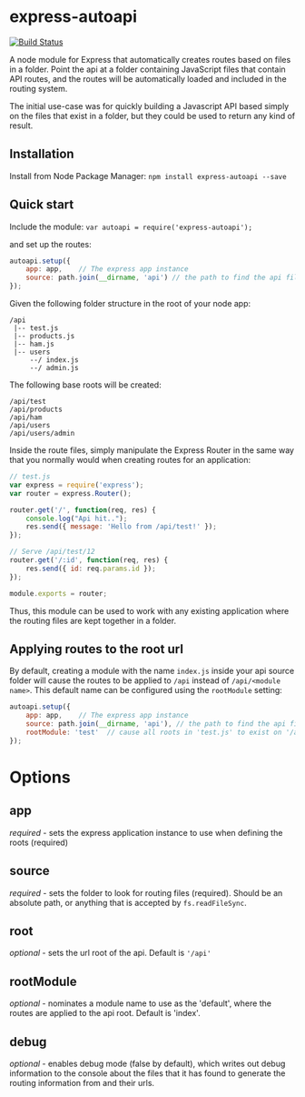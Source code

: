 # express-autoapi
[![Build Status](https://travis-ci.org/elkdanger/express-autoapi.svg?branch=master)](https://travis-ci.org/elkdanger/express-autoapi)

A node module for Express that automatically creates routes based on files in a folder. Point the api at a folder containing JavaScript files that contain API routes, and the routes will be automatically loaded and included in the routing system.

The initial use-case was for quickly building a Javascript API based simply on the files that exist in a folder, but they could be used to return any kind of result.

## Installation
Install from Node Package Manager: `npm install express-autoapi --save`

## Quick start

Include the module:
`var autoapi = require('express-autoapi');`

and set up the routes:
```js
autoapi.setup({
    app: app,    // The express app instance
    source: path.join(__dirname, 'api') // the path to find the api files
});
```
Given the following folder structure in the root of your node app:
```
/api
 |-- test.js
 |-- products.js
 |-- ham.js
 |-- users
  	 --/ index.js
  	 --/ admin.js
```
The following base roots will be created:
```
/api/test
/api/products
/api/ham
/api/users
/api/users/admin
```
Inside the route files, simply manipulate the Express Router in the same way that you normally would when creating routes for an application:
```js
// test.js
var express = require('express');
var router = express.Router();

router.get('/', function(req, res) {
	console.log("Api hit..");
	res.send({ message: 'Hello from /api/test!' });
});

// Serve /api/test/12
router.get('/:id', function(req, res) {
    res.send({ id: req.params.id });
});

module.exports = router;
```
Thus, this module can be used to work with any existing application where the routing files are kept together in a folder.

## Applying routes to the root url
By default, creating a module with the name `index.js` inside your api source folder will cause the routes to be applied to `/api` instead of `/api/<module name>`. This default name can be configured using the `rootModule` setting:

```js
autoapi.setup({
    app: app,    // The express app instance
    source: path.join(__dirname, 'api'), // the path to find the api files
    rootModule: 'test'  // cause all roots in 'test.js' to exist on '/api' instead of '/api/test'
});
```

# Options

## app
*required* - sets the express application instance to use when defining the roots (required)

## source
*required* - sets the folder to look for routing files (required). Should be an absolute path, or anything that is accepted by `fs.readFileSync`.

## root
*optional* - sets the url root of the api. Default is `'/api'`

## rootModule
*optional* - nominates a module name to use as the 'default', where the routes are applied to the api root. Default is 'index'.

## debug
*optional* - enables debug mode (false by default), which writes out debug information to the console about the files that it has found to generate the routing information from and their urls.
